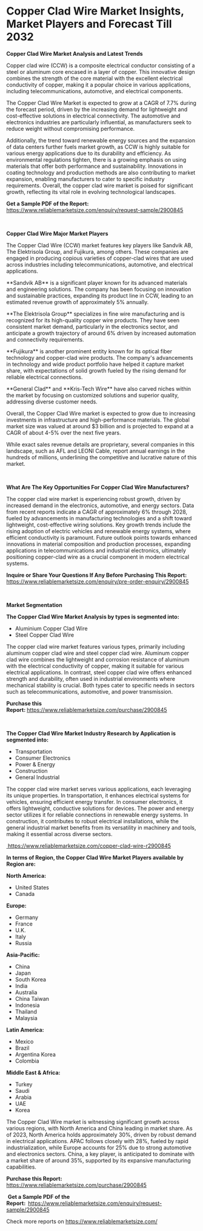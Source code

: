 <p><h1>Copper Clad Wire Market Insights, Market Players and Forecast Till 2032</h1></p><p><strong>Copper Clad Wire Market Analysis and Latest Trends</strong></p>
<p><p>Copper clad wire (CCW) is a composite electrical conductor consisting of a steel or aluminum core encased in a layer of copper. This innovative design combines the strength of the core material with the excellent electrical conductivity of copper, making it a popular choice in various applications, including telecommunications, automotive, and electrical components. </p><p>The Copper Clad Wire Market is expected to grow at a CAGR of 7.7% during the forecast period, driven by the increasing demand for lightweight and cost-effective solutions in electrical connectivity. The automotive and electronics industries are particularly influential, as manufacturers seek to reduce weight without compromising performance. </p><p>Additionally, the trend toward renewable energy sources and the expansion of data centers further fuels market growth, as CCW is highly suitable for various energy applications due to its durability and efficiency. As environmental regulations tighten, there is a growing emphasis on using materials that offer both performance and sustainability. Innovations in coating technology and production methods are also contributing to market expansion, enabling manufacturers to cater to specific industry requirements. Overall, the copper clad wire market is poised for significant growth, reflecting its vital role in evolving technological landscapes.</p></p>
<p><strong>Get a Sample PDF of the Report:&nbsp;</strong> <a href="https://www.reliablemarketsize.com/enquiry/request-sample/2900845?utm_campaign=3512&utm_medium=2&utm_source=Github&utm_content=ia&utm_term=16032025&utm_id=copper-clad-wire">https://www.reliablemarketsize.com/enquiry/request-sample/2900845</a></p>
<p>&nbsp;</p>
<p><strong>Copper Clad Wire Major Market Players</strong></p>
<p><p>The Copper Clad Wire (CCW) market features key players like Sandvik AB, The Elektrisola Group, and Fujikura, among others. These companies are engaged in producing copious varieties of copper-clad wires that are used across industries including telecommunications, automotive, and electrical applications.</p><p>**Sandvik AB** is a significant player known for its advanced materials and engineering solutions. The company has been focusing on innovation and sustainable practices, expanding its product line in CCW, leading to an estimated revenue growth of approximately 5% annually.</p><p>**The Elektrisola Group** specializes in fine wire manufacturing and is recognized for its high-quality copper wire products. They have seen consistent market demand, particularly in the electronics sector, and anticipate a growth trajectory of around 6% driven by increased automation and connectivity requirements.</p><p>**Fujikura** is another prominent entity known for its optical fiber technology and copper-clad wire products. The company's advancements in technology and wide product portfolio have helped it capture market share, with expectations of solid growth fueled by the rising demand for reliable electrical connections.</p><p>**General Clad** and **Kris-Tech Wire** have also carved niches within the market by focusing on customized solutions and superior quality, addressing diverse customer needs.</p><p>Overall, the Copper Clad Wire market is expected to grow due to increasing investments in infrastructure and high-performance materials. The global market size was valued at around $3 billion and is projected to expand at a CAGR of about 4-5% over the next five years.</p><p>While exact sales revenue details are proprietary, several companies in this landscape, such as AFL and LEONI Cable, report annual earnings in the hundreds of millions, underlining the competitive and lucrative nature of this market.</p></p>
<p>&nbsp;</p>
<p><strong>What Are The Key Opportunities For Copper Clad Wire Manufacturers?</strong></p>
<p><p>The copper clad wire market is experiencing robust growth, driven by increased demand in the electronics, automotive, and energy sectors. Data from recent reports indicate a CAGR of approximately 6% through 2028, fueled by advancements in manufacturing technologies and a shift toward lightweight, cost-effective wiring solutions. Key growth trends include the rising adoption of electric vehicles and renewable energy systems, where efficient conductivity is paramount. Future outlook points towards enhanced innovations in material composition and production processes, expanding applications in telecommunications and industrial electronics, ultimately positioning copper-clad wire as a crucial component in modern electrical systems.</p></p>
<p><strong>Inquire or Share Your Questions If Any Before Purchasing This Report:</strong> <a href="https://www.reliablemarketsize.com/enquiry/pre-order-enquiry/2900845?utm_campaign=3512&utm_medium=2&utm_source=Github&utm_content=ia&utm_term=16032025&utm_id=copper-clad-wire">https://www.reliablemarketsize.com/enquiry/pre-order-enquiry/2900845</a></p>
<p>&nbsp;</p>
<p><strong>Market Segmentation</strong></p>
<p><strong>The Copper Clad Wire Market Analysis by types is segmented into:</strong></p>
<p><ul><li>Aluminium Copper Clad Wire</li><li>Steel Copper Clad Wire</li></ul></p>
<p><p>The copper clad wire market features various types, primarily including aluminum copper clad wire and steel copper clad wire. Aluminum copper clad wire combines the lightweight and corrosion resistance of aluminum with the electrical conductivity of copper, making it suitable for various electrical applications. In contrast, steel copper clad wire offers enhanced strength and durability, often used in industrial environments where mechanical stability is crucial. Both types cater to specific needs in sectors such as telecommunications, automotive, and power transmission.</p></p>
<p><strong>Purchase this Report:&nbsp;</strong><a href="https://www.reliablemarketsize.com/purchase/2900845?utm_campaign=3512&utm_medium=2&utm_source=Github&utm_content=ia&utm_term=16032025&utm_id=copper-clad-wire">https://www.reliablemarketsize.com/purchase/2900845</a></p>
<p>&nbsp;</p>
<p><strong>The Copper Clad Wire Market Industry Research by Application is segmented into:</strong></p>
<p><ul><li>Transportation</li><li>Consumer Electronics</li><li>Power & Energy</li><li>Construction</li><li>General Industrial</li></ul></p>
<p><p>The copper clad wire market serves various applications, each leveraging its unique properties. In transportation, it enhances electrical systems for vehicles, ensuring efficient energy transfer. In consumer electronics, it offers lightweight, conductive solutions for devices. The power and energy sector utilizes it for reliable connections in renewable energy systems. In construction, it contributes to robust electrical installations, while the general industrial market benefits from its versatility in machinery and tools, making it essential across diverse sectors.</p></p>
<p><a href="https://www.reliablemarketsize.com/copper-clad-wire-r2900845?utm_campaign=3512&utm_medium=2&utm_source=Github&utm_content=ia&utm_term=16032025&utm_id=copper-clad-wire">&nbsp;https://www.reliablemarketsize.com/copper-clad-wire-r2900845</a></p>
<p><strong>In terms of Region, the Copper Clad Wire Market Players available by Region are:</strong></p>
<p>
    <p> <strong> North America: </strong>
        <ul>
            <li>United States</li>
            <li>Canada</li>
        </ul>
        </p> 
    <p> <strong> Europe: </strong>
        <ul>
            <li>Germany</li>
            <li>France</li>
            <li>U.K.</li>
            <li>Italy</li>
            <li>Russia</li>
        </ul>
        </p> 
    <p> <strong> Asia-Pacific: </strong>
        <ul>
            <li>China</li>
            <li>Japan</li>
            <li>South Korea</li>
            <li>India</li>
            <li>Australia</li>
            <li>China Taiwan</li>
            <li>Indonesia</li>
            <li>Thailand</li>
            <li>Malaysia</li>
        </ul>
        </p> 
    <p> <strong> Latin America: </strong>
        <ul>
            <li>Mexico</li>
            <li>Brazil</li>
            <li>Argentina Korea</li>
            <li>Colombia</li>
        </ul>
        </p> 
    <p> <strong> Middle East & Africa: </strong>
        <ul>
            <li>Turkey</li>
            <li>Saudi</li>
            <li>Arabia</li>
            <li>UAE</li>
            <li>Korea</li>
        </ul>
    </p>
    </p>
<p><p>The Copper Clad Wire market is witnessing significant growth across various regions, with North America and China leading in market share. As of 2023, North America holds approximately 30%, driven by robust demand in electrical applications. APAC follows closely with 28%, fueled by rapid industrialization, while Europe accounts for 25% due to strong automotive and electronics sectors. China, a key player, is anticipated to dominate with a market share of around 35%, supported by its expansive manufacturing capabilities.</p></p>
<p><strong>Purchase this Report: </strong><a href="https://www.reliablemarketsize.com/purchase/2900845?utm_campaign=3512&utm_medium=2&utm_source=Github&utm_content=ia&utm_term=16032025&utm_id=copper-clad-wire">https://www.reliablemarketsize.com/purchase/2900845</a></p>
<p>&nbsp;<strong>Get a Sample PDF of the Report:&nbsp;&nbsp;</strong><a href="https://www.reliablemarketsize.com/enquiry/request-sample/2900845?utm_campaign=3512&utm_medium=2&utm_source=Github&utm_content=ia&utm_term=16032025&utm_id=copper-clad-wire">https://www.reliablemarketsize.com/enquiry/request-sample/2900845</a></p>
<p><strong></strong></p>
<p>Check more reports on <a href="https://www.reliablemarketsize.com/?utm_campaign=3512&utm_medium=2&utm_source=Github&utm_content=ia&utm_term=16032025&utm_id=copper-clad-wire">https://www.reliablemarketsize.com/</a></p>